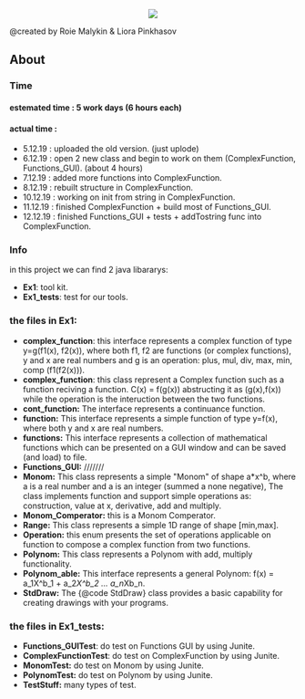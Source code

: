 <p align="center">
  <img src="https://user-images.githubusercontent.com/50797734/70247315-d893b400-1781-11ea-968a-4123e8f767a5.png">
</p>

@created by Roie Malykin & Liora Pinkhasov

## About
### Time
#### estemated time : 5 work days (6 hours each)
#### actual time :
  - 5.12.19 : uploaded the old version. (just uplode)
  - 6.12.19 : open 2 new class and begin to work on them (ComplexFunction, Functions_GUI). (about 4 hours)
  - 7.12.19 : added more functions into ComplexFunction. 
  - 8.12.19 : rebuilt structure in ComplexFunction.
  - 10.12.19 : working on init from string in ComplexFunction.
  - 11.12.19 : finished ComplexFunction + build most of Functions_GUI.
  - 12.12.19 : finished Functions_GUI + tests + addTostring func into ComplexFunction.

### Info
in this project we can find 2 java libararys:
- **Ex1**: tool kit.
- **Ex1_tests**: test for our tools.

### the files in Ex1:
- **complex_function**: this interface represents a complex function of type y=g(f1(x), f2(x)), where both f1, f2 are functions (or complex functions), y and x are real numbers and g is an operation: plus, mul, div, max, min, comp (f1(f2(x))).
- **complex_function**: this class represent a Complex function such as a function reciving a function. C(x) = f(g(x)) abstructing it as (g(x),f(x)) while the operation is the interuction between the two functions.
- **cont_function:** The interface represents a continuance function. 
- **function:** This interface represents a simple function of type y=f(x), where both y and x are real numbers.
- **functions:** This interface represents a collection of mathematical functions which can be presented on a GUI window and can be saved (and load) to file. 
- **Functions_GUI:** ///////
- **Monom:**  This class represents a simple "Monom" of shape a*x^b, where a is a real number and a is an integer (summed a none negative), The class implements function and support simple operations as: construction, value at x, derivative, add and multiply. 
- **Monom_Comperator:**  this is a Monom Comperator.
- **Range:**  This class represents a simple 1D range of shape [min,max].
- **Operation:** this enum presents the set of operations applicable on function to compose a complex function from two functions.
- **Polynom:**  This class represents a Polynom with add, multiply functionality.
- **Polynom_able:** This interface represents a general Polynom: f(x) = a_1X^b_1 + a_2*X^b_2 ... a_n*Xb_n.
- **StdDraw:** The {@code StdDraw} class provides a basic capability for creating drawings with your programs.

### the files in Ex1_tests:
- **Functions_GUITest**: do test on Functions GUI by using Junite.
- **ComplexFunctionTest**: do test on ComplexFunction by using Junite.
- **MonomTest:** do test on Monom by using Junite.
- **PolynomTest:** do test on Polynom by using Junite.
- **TestStuff:**  many types of test.
